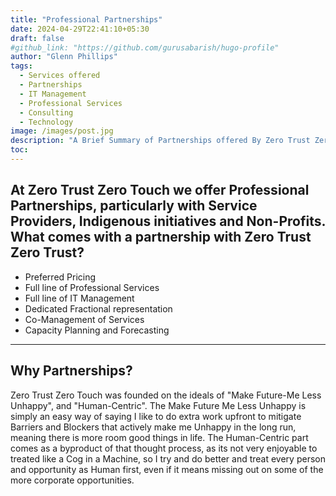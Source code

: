 ```yaml
---
title: "Professional Partnerships"
date: 2024-04-29T22:41:10+05:30
draft: false
#github_link: "https://github.com/gurusabarish/hugo-profile"
author: "Glenn Phillips"
tags:
  - Services offered
  - Partnerships
  - IT Management
  - Professional Services
  - Consulting
  - Technology
image: /images/post.jpg
description: "A Brief Summary of Partnerships offered By Zero Trust Zero Touch"
toc: 
---
```


## At Zero Trust Zero Touch we offer Professional Partnerships, particularly with Service Providers, Indigenous initiatives and Non-Profits. What comes with a partnership with Zero Trust Zero Trust?
 - Preferred Pricing
 - Full line of Professional Services
 - Full line of IT Management
 - Dedicated Fractional representation
 - Co-Management of Services
 - Capacity Planning and Forecasting

<hr>

## Why Partnerships?

Zero Trust Zero Touch was founded on the ideals of "Make Future-Me Less Unhappy", and "Human-Centric".  The Make Future Me Less Unhappy is simply an easy way of saying I like to do extra work upfront to mitigate Barriers and Blockers that actively make me Unhappy in the long run, meaning there is more room good things in life. The Human-Centric part comes as a byproduct of that thought process, as its not very enjoyable to treated like a Cog in a Machine, so I try and do better and treat every person and opportunity as Human first, even if it means missing out on some of the more corporate opportunities.
